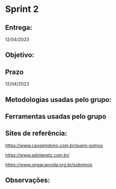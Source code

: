 # Sprint 2

## Entrega: 
12/04/2023


## Objetivo:

## Prazo
12/04/2023

## Metodologias usadas pelo grupo:

## Ferramentas usadas pelo grupo


## Sites de referência:
https://www.caosemdono.com.br/quem-somos

https://www.adotepetz.com.br/

https://www.ongacaovida.org.br/sobrenos

## Observações:
